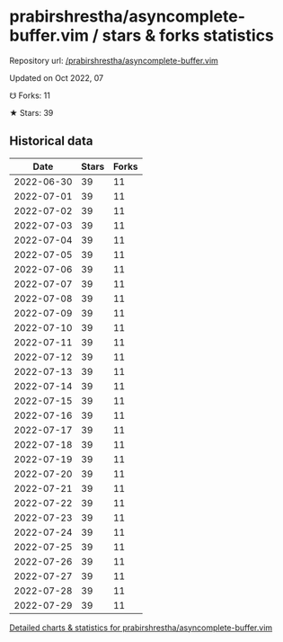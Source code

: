 # prabirshrestha/asyncomplete-buffer.vim / stars & forks statistics

Repository url: [/prabirshrestha/asyncomplete-buffer.vim](https://github.com/prabirshrestha/asyncomplete-buffer.vim)

Updated on Oct 2022, 07

☋ Forks: 11

★ Stars: 39

## Historical data
| Date | Stars | Forks |
|------|-------|-------|
| 2022-06-30 | 39 | 11 | 
| 2022-07-01 | 39 | 11 | 
| 2022-07-02 | 39 | 11 | 
| 2022-07-03 | 39 | 11 | 
| 2022-07-04 | 39 | 11 | 
| 2022-07-05 | 39 | 11 | 
| 2022-07-06 | 39 | 11 | 
| 2022-07-07 | 39 | 11 | 
| 2022-07-08 | 39 | 11 | 
| 2022-07-09 | 39 | 11 | 
| 2022-07-10 | 39 | 11 | 
| 2022-07-11 | 39 | 11 | 
| 2022-07-12 | 39 | 11 | 
| 2022-07-13 | 39 | 11 | 
| 2022-07-14 | 39 | 11 | 
| 2022-07-15 | 39 | 11 | 
| 2022-07-16 | 39 | 11 | 
| 2022-07-17 | 39 | 11 | 
| 2022-07-18 | 39 | 11 | 
| 2022-07-19 | 39 | 11 | 
| 2022-07-20 | 39 | 11 | 
| 2022-07-21 | 39 | 11 | 
| 2022-07-22 | 39 | 11 | 
| 2022-07-23 | 39 | 11 | 
| 2022-07-24 | 39 | 11 | 
| 2022-07-25 | 39 | 11 | 
| 2022-07-26 | 39 | 11 | 
| 2022-07-27 | 39 | 11 | 
| 2022-07-28 | 39 | 11 | 
| 2022-07-29 | 39 | 11 | 


[Detailed charts & statistics for prabirshrestha/asyncomplete-buffer.vim](https://reviewgithub.com/rep/prabirshrestha/asyncomplete-buffer.vim)
